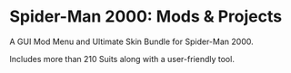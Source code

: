 # Spider-Man 2000: Mods & Projects
A GUI Mod Menu and Ultimate Skin Bundle for Spider-Man 2000.

Includes more than 210 Suits along with a user-friendly tool.
